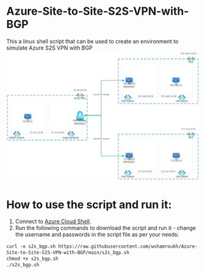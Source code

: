 # Azure-Site-to-Site-S2S-VPN-with-BGP
This a linux shell script that can be used to create an environment to simulate Azure S2S VPN with BGP
![diagram-s2s-bgp.png](/diagram-s2s-bgp.png)

# How to use the script and run it:
1. Connect to [Azure Cloud Shell](https://shell.azure.com).
2. Run the following commands to download the script and run it - change the username and passwords in the script file as per your needs:
```
curl -o s2s_bgp.sh https://raw.githubusercontent.com/wshamroukh/Azure-Site-to-Site-S2S-VPN-with-BGP/main/s2s_bgp.sh
chmod +x s2s_bgp.sh
./s2s_bgp.sh
```
